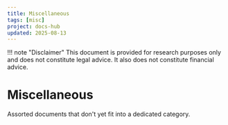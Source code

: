 ```yaml
---
title: Miscellaneous
tags: [misc]
project: docs-hub
updated: 2025-08-13
---
```


!!! note "Disclaimer"
    This document is provided for research purposes only and does not constitute legal advice. It also does not constitute financial advice.
# Miscellaneous

Assorted documents that don't yet fit into a dedicated category.
